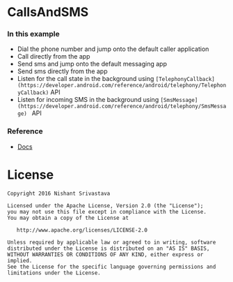 # CallsAndSMS

### In this example
- Dial the phone number and jump onto the default caller application
- Call directly from the app
- Send sms and jump onto the default messaging app
- Send sms directly from the app
- Listen for the call state in the background using `[TelephonyCallback](https://developer.android.com/reference/android/telephony/TelephonyCallback)` API
- Listen for incoming SMS in the background using `[SmsMessage](https://developer.android.com/reference/android/telephony/SmsMessage) ` API

### Reference

+ [Docs](https://developer.android.com/reference/android/hardware/camera2/package-summary.html)

License
=======

    Copyright 2016 Nishant Srivastava

    Licensed under the Apache License, Version 2.0 (the "License");
    you may not use this file except in compliance with the License.
    You may obtain a copy of the License at

       http://www.apache.org/licenses/LICENSE-2.0

    Unless required by applicable law or agreed to in writing, software
    distributed under the License is distributed on an "AS IS" BASIS,
    WITHOUT WARRANTIES OR CONDITIONS OF ANY KIND, either express or implied.
    See the License for the specific language governing permissions and
    limitations under the License.
